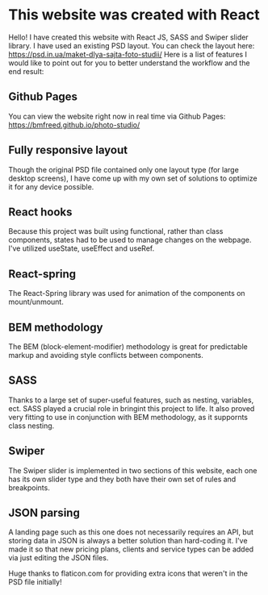 # This website was created with React

Hello! I have created this website with React JS, SASS and Swiper slider library. I have used an existing PSD layout.
You can check the layout here: https://psd.in.ua/maket-dlya-sajta-foto-studii/
Here is a list of features I would like to point out for you to better understand the workflow and the end result:

## Github Pages

You can view the website right now in real time via Github Pages: https://bmfreed.github.io/photo-studio/

## Fully responsive layout

Though the original PSD file contained only one layout type (for large desktop screens), I have come up with my own set of solutions to optimize it for any device possible.

## React hooks

Because this project was built using functional, rather than class components, states had to be used to manage changes on the webpage. I've utilized useState, useEffect and useRef.

## React-spring

The React-Spring library was used for animation of the components on mount/unmount.

## BEM methodology

The BEM (block-element-modifier) methodology is great for predictable markup and avoiding style conflicts between components.

## SASS

Thanks to a large set of super-useful features, such as nesting, variables, ect. SASS played a crucial role in bringint this project to life. It also proved very fitting to use in conjunction with BEM methodology, as it suppornts class nesting.

## Swiper

The Swiper slider is implemented in two sections of this website, each one has its own slider type and they both have their own set of rules and breakpoints.

## JSON parsing

A landing page such as this one does not necessarily requires an API, but storing data in JSON is always a better solution than hard-coding it. I've made it so that new pricing plans, clients and service types can be added via just editing the JSON files.

Huge thanks to flaticon.com for providing extra icons that weren't in the PSD file initially!
